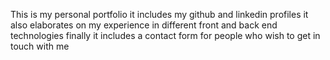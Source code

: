 This is my personal portfolio
it includes my github and linkedin profiles
it also elaborates on my experience in different front and back end technologies
finally it includes a contact form for people who wish to get in touch with me
